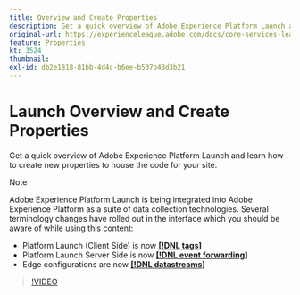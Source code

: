 ```yaml
---
title: Overview and Create Properties
description: Get a quick overview of Adobe Experience Platform Launch and learn how to create new properties to house the code for your site.
original-url: https://experienceleague.adobe.com/docs/core-services-learn/tutorials/launch-web/launch-overview-and-creating-properties.html
feature: Properties
kt: 3524
thumbnail:
exl-id: db2e1818-81bb-4d4c-b6ee-b537b48d3b21
---
```

# Launch Overview and Create Properties

Get a quick overview of Adobe Experience Platform Launch and learn how to create new properties to house the code for your site.

>[!NOTE]
>
>Adobe Experience Platform Launch is being integrated into Adobe Experience Platform as a suite of data collection technologies. Several terminology changes have rolled out in the interface which you should be aware of while using this content:
>
> * Platform Launch (Client Side) is now **[[!DNL tags]](https://experienceleague.adobe.com/docs/launch/using/home.html)** 
> * Platform Launch Server Side is now **[[!DNL event forwarding]](https://experienceleague.adobe.com/docs/launch/using/server-side-info/server-side-overview.html)** 
> * Edge configurations  are now **[[!DNL datastreams]](https://experienceleague.adobe.com/docs/experience-platform/edge/fundamentals/datastreams.html)**

>[!VIDEO](https://video.tv.adobe.com/v/28727/?quality=12&learn=on)
